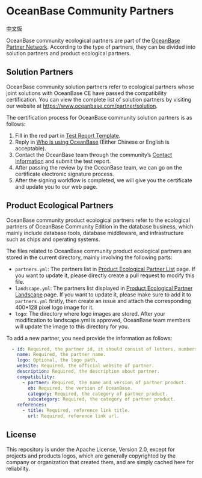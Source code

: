 # OceanBase Community Partners

[中文版](README_CN.md)

OceanBase community ecological partners are part of the [OceanBase Partner Network](https://www.oceanbase.com/partner). According to the type of partners, they can be divided into solution partners and product ecological partners.

## Solution Partners

OceanBase community solution partners refer to ecological partners whose joint solutions with OceanBase CE have passed the compatibility certification. You can view the complete list of solution partners by visiting our website at https://www.oceanbase.com/partner/solution.

The certification process for OceanBase community solution partners is as follows:

1. Fill in the red part in [Test Report Template](solution/OceanBase数据库社区版&XXXX联合解决方案测试报告.docx).
2. Reply in [Who is using OceanBase](https://github.com/oceanbase/oceanbase/issues/1301) (Either Chinese or English is acceptable).
3. Contact the OceanBase team through the community’s [Contact Information](https://github.com/oceanbase/oceanbase?tab=readme-ov-file#community) and submit the test report.
4. After passing the review by the OceanBase team, we can go on the certificate electronic signature process.
5. After the signing workflow is completed, we will give you the certificate and update you to our web page.

## Product Ecological Partners

OceanBase community product ecological partners refer to the ecological partners of OceanBase Community Edition in the database business, which mainly include database tools, database middleware, and infrastructure such as chips and operating systems.

The files related to OceanBase community product ecological partners are stored in the current directory, mainly involving the following parts:

- `partners.yml`: The partners list in [Product Ecological Partner List](https://www.oceanbase.com/partner/product-ecology) page. If you want to update it, please directly create a pull request to modify this file.
- `landscape.yml`: The partners list displayed in [Product Ecological Partner Landscape](https://www.oceanbase.com/partner#ecology) page. If you want to update it, please make sure to add it to `partners.yml` firstly, then create an issue and attach the corresponding 400*128 pixel logo image for it.
- `logo`: The directory where logo images are stored. After your modification to landscape.yml is approved, OceanBase team members will update the image to this directory for you.

To add a new partner, you need provide the information as follows:

```yaml
  - id: Required, the partner id, it should consist of letters, numbers and dashes, and needs to be consistent with the partner’s name.
    name: Required, the partner name.
    logo: Optional, the logo path.
    website: Required, the official website of partner.
    description: Required, the description about partner.
    compatibility:
      - partner: Required, the name and version of partner product.
        ob: Required, the version of OceanBase.
        category: Required, the category of partner product.
        subcategory: Required, the category of partner product.
    references:
      - title: Required, reference link title.
        url: Required, reference link url.
```

## License

This repository is under the Apache License, Version 2.0, except for projects and products logos, which are generally copyrighted by the company or organization that created them, and are simply cached here for reliability. 
